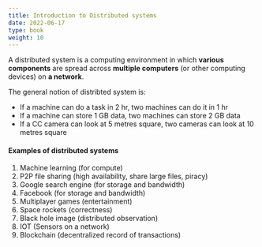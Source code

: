 ```yaml
---
title: Introduction to Distributed systems
date: 2022-06-17
type: book
weight: 10
---
```


A distributed system is a computing environment in which **various components** are spread across **multiple computers** (or other computing devices) on **a network**.

The general notion of distribted system is:
* If a machine can do a task in 2 hr, two machines can do it in 1 hr
* If a machine can store 1 GB data, two machines can store 2 GB data
* If a CC camera can look at 5 metres square, two cameras can look at 10 metres square

#### Examples of distributed systems

1. Machine learning (for compute)
1. P2P file sharing (high availability, share large files, piracy)
1. Google search engine (for storage and bandwidth)
1. Facebook (for storage and bandwidth)
1. Multiplayer games (entertainment)
1. Space rockets (correctness)
1. Black hole image (distributed observation)
1. IOT (Sensors on a network)
1. Blockchain (decentralized record of transactions)